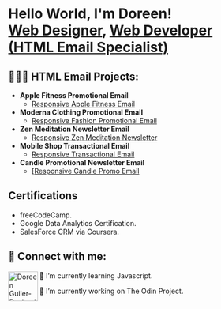 <h1>Hello World, I'm Doreen! <br/><a href="https://doreen-guiler.github.io">Web Designer</a>, <a href="https://www.linkedin.com/in/doreenguiler">Web Developer (HTML Email Specialist)</a>

<h2>👩🏽‍💻 HTML Email Projects:</h2>

- <b>Apple Fitness Promotional Email</b>
  - [Responsive Apple Fitness Email](https://doreen-guiler.github.io/Apple-Fitness-HTML-Email/)
- <b>Moderna Clothing Promotional Email</b>
  - [Responsive Fashion Promotional Email](https://doreen-guiler.github.io/Moderna-Apparel-HTML-Email/)
- <b>Zen Meditation Newsletter Email</b>
  - [Responsive Zen Meditation Newsletter](https://doreen-guiler.github.io/Zen-Meditation-HTML-Email/)
- <b>Mobile Shop Transactional Email</b>
  - [Responsive Transactional Email](https://doreen-guiler.github.io/Mobile-Shop-HTML-Email/)
- <b>Candle Promotional Newsletter Email</b>
  - [[Responsive Candle Promo Email](https://doreen-guiler.github.io/Candle-Promo-email/)


  
<h2>Certifications</h2>

- freeCodeCamp.
- Google Data Analytics Certification.
- SalesForce CRM via Coursera.

<h2> 🤳 Connect with me:</h2>


[<img align="left" alt="Doreen Guiler-Deslandes | LinkedIn" width="60px" src="https://i.ibb.co/3zn6mW3/linkedin.png" target="_blank" />][linkedin]



[linkedin]: www.linkedin.com/in/doreenguiler

  🌱 I’m currently learning Javascript.
  
   🔭 I’m currently working on The Odin Project.

<!--
**joshmadakor1/joshmadakor1** is a ✨ _special_ ✨ repository because its `README.md` (this file) appears on your GitHub profile.

Here are some ideas to get you started:



- 👯 I’m looking to collaborate on ...
- 🤔 I’m looking for help with ...
- 💬 Ask me about ...
- 📫 How to reach me: ...
- 😄 Pronouns: ...
- ⚡ Fun fact: ...
-->
